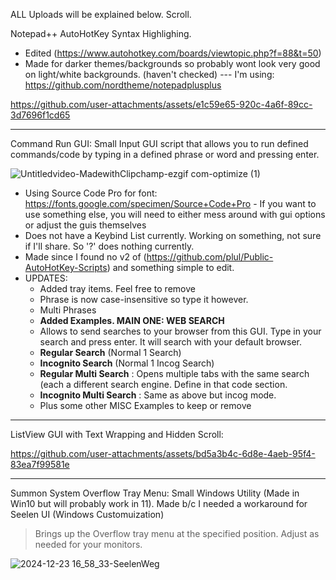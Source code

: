 ALL Uploads will be explained below. Scroll.

Notepad++ AutoHotKey Syntax Highlighing.
- Edited (https://www.autohotkey.com/boards/viewtopic.php?f=88&t=50)
- Made for darker themes/backgrounds so probably wont look very good on light/white backgrounds. (haven't checked) 
--- I'm using: https://github.com/nordtheme/notepadplusplus

https://github.com/user-attachments/assets/e1c59e65-920c-4a6f-89cc-3d7696f1cd65

___________________________________________________________________________________________________________
Command Run GUI:
Small Input GUI script that allows you to run defined commands/code by typing in a defined phrase or word and pressing enter.

![Untitledvideo-MadewithClipchamp-ezgif com-optimize (1)](https://github.com/user-attachments/assets/fce837e7-0fa5-412d-8f38-7371ec79bd76)

- Using Source Code Pro for font: https://fonts.google.com/specimen/Source+Code+Pro - If you want to use something else, you will need to either mess around with gui options or adjust the guis themselves
- Does not have a Keybind List currently. Working on something, not sure if I'll share. So '?' does nothing currently.
- Made since I found no v2 of (https://github.com/plul/Public-AutoHotKey-Scripts) and something simple to edit.
- UPDATES:
  - Added tray items. Feel  free to remove
  - Phrase is now case-insensitive so type it however.
  - Multi Phrases
  - **Added Examples. MAIN ONE: WEB SEARCH**
  - Allows to send searches to your browser from this GUI. Type in your search and press enter. It will search with your default browser.
  - **Regular Search** (Normal 1 Search)
  - **Incognito Search** (Normal 1 Incog Search)
  - **Regular Multi Search** : Opens multiple tabs with the same search (each a different search engine. Define in that code section.
  - **Incognito Multi Search** : Same as above but incog mode. 
  - Plus some other MISC Examples to keep or remove
___________________________________________________________________________________________________________
ListView GUI with Text Wrapping and Hidden Scroll: 

https://github.com/user-attachments/assets/bd5a3b4c-6d8e-4aeb-95f4-83ea7f99581e
___________________________________________________________________________________________________________

Summon System Overflow Tray Menu:
Small Windows Utility (Made in Win10 but will probably work in 11). Made b/c I needed a workaround for Seelen UI (Windows Customuization)

> Brings up the Overflow tray menu at the specified position. Adjust as needed for your monitors.

![2024-12-23 16_58_33-SeelenWeg](https://github.com/user-attachments/assets/53119201-3590-43e1-afd1-1a464349646f)


